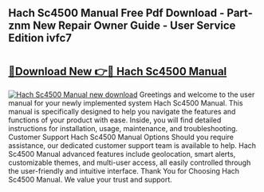 ## Hach Sc4500 Manual Free Pdf Download - Part-znm New Repair Owner Guide - User Service Edition ivfc7

# <h2><a href="http://bc11059.oget.top/?id=Hach+Sc4500+Manual">🔗Download New 👉🔴 Hach Sc4500 Manual</a></h2>

[![Hach Sc4500 Manual new download](https://i.imgur.com/5g1atiW.png)](http://bc11059.oget.top/?id=Hach+Sc4500+Manual)
Greetings and welcome to the user manual for your newly implemented system Hach Sc4500 Manual. This manual is specifically designed to help you navigate the features and functions of your product with ease. Inside, you will find detailed instructions for installation, usage, maintenance, and troubleshooting. Customer Support Hach Sc4500 Manual Options Should you require assistance, our dedicated customer support team is available to help. Hach Sc4500 Manual advanced features include geolocation, smart alerts, customizable themes, and multi-user access, all easily controlled through the user-friendly and intuitive interface. Thank You for Choosing Hach Sc4500 Manual. We value your trust and support.
